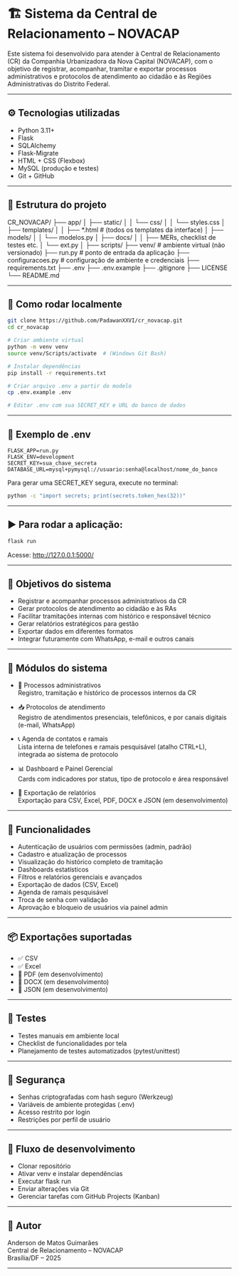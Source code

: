 # 🏗 Sistema da Central de Relacionamento – NOVACAP

Este sistema foi desenvolvido para atender à Central de Relacionamento (CR) da Companhia Urbanizadora da Nova Capital (NOVACAP), com o objetivo de registrar, acompanhar, tramitar e exportar processos administrativos e protocolos de atendimento ao cidadão e às Regiões Administrativas do Distrito Federal.

---

## ⚙️ Tecnologias utilizadas

- Python 3.11+
- Flask
- SQLAlchemy
- Flask-Migrate
- HTML + CSS (Flexbox)
- MySQL (produção e testes)
- Git + GitHub

---

## 🧱 Estrutura do projeto

CR_NOVACAP/ ├── app/ │ ├── static/ │ │ └── css/ │ │ └── styles.css │ ├── templates/ │ │ ├── *.html # (todos os templates da interface) │ ├── models/ │ │ └── modelos.py │ ├── docs/ │ │ ├── MERs, checklist de testes etc. │ └── ext.py │ ├── scripts/ ├── venv/ # ambiente virtual (não versionado) ├── run.py # ponto de entrada da aplicação ├── configuracoes.py # configuração de ambiente e credenciais ├── requirements.txt ├── .env ├── .env.example ├── .gitignore ├── LICENSE └── README.md

---

## 🚀 Como rodar localmente

```bash
git clone https://github.com/PadawanXXVI/cr_novacap.git
cd cr_novacap

# Criar ambiente virtual
python -m venv venv
source venv/Scripts/activate  # (Windows Git Bash)

# Instalar dependências
pip install -r requirements.txt

# Criar arquivo .env a partir do modelo
cp .env.example .env

# Editar .env com sua SECRET_KEY e URL do banco de dados
```

---

## 🔑 Exemplo de .env

```env
FLASK_APP=run.py
FLASK_ENV=development
SECRET_KEY=sua_chave_secreta
DATABASE_URL=mysql+pymysql://usuario:senha@localhost/nome_do_banco
```
Para gerar uma SECRET_KEY segura, execute no terminal:

```bash
python -c "import secrets; print(secrets.token_hex(32))"
```
---

## ▶️ Para rodar a aplicação:

```bash
flask run
```

Acesse: http://127.0.0.1:5000/

---

## 🧭 Objetivos do sistema

- Registrar e acompanhar processos administrativos da CR
- Gerar protocolos de atendimento ao cidadão e às RAs
- Facilitar tramitações internas com histórico e responsável técnico
- Gerar relatórios estratégicos para gestão
- Exportar dados em diferentes formatos
- Integrar futuramente com WhatsApp, e-mail e outros canais

---

## 🧩 Módulos do sistema

- 📁 Processos administrativos  
Registro, tramitação e histórico de processos internos da CR

- 📥 Protocolos de atendimento  
Registro de atendimentos presenciais, telefônicos, e por canais digitais (e-mail, WhatsApp)

- 📞 Agenda de contatos e ramais  
Lista interna de telefones e ramais pesquisável (atalho CTRL+L), integrada ao sistema de protocolo

- 📊 Dashboard e Painel Gerencial  
Cards com indicadores por status, tipo de protocolo e área responsável

- 🧾 Exportação de relatórios  
Exportação para CSV, Excel, PDF, DOCX e JSON (em desenvolvimento)

---

## 🎯 Funcionalidades

- Autenticação de usuários com permissões (admin, padrão)
- Cadastro e atualização de processos
- Visualização do histórico completo de tramitação
- Dashboards estatísticos
- Filtros e relatórios gerenciais e avançados
- Exportação de dados (CSV, Excel)
- Agenda de ramais pesquisável
- Troca de senha com validação
- Aprovação e bloqueio de usuários via painel admin

---

## 📦 Exportações suportadas

- ✅ CSV
- ✅ Excel
- 🔄 PDF (em desenvolvimento)
- 🔄 DOCX (em desenvolvimento)
- 🔄 JSON (em desenvolvimento)

---

## 🧪 Testes

- Testes manuais em ambiente local
- Checklist de funcionalidades por tela
- Planejamento de testes automatizados (pytest/unittest)

---

## 🔐 Segurança

- Senhas criptografadas com hash seguro (Werkzeug)
- Variáveis de ambiente protegidas (.env)
- Acesso restrito por login
- Restrições por perfil de usuário

---

## 🔄 Fluxo de desenvolvimento

- Clonar repositório
- Ativar venv e instalar dependências
- Executar flask run
- Enviar alterações via Git
- Gerenciar tarefas com GitHub Projects (Kanban)

---

## 👤 Autor

Anderson de Matos Guimarães  
Central de Relacionamento – NOVACAP  
Brasília/DF – 2025

---

